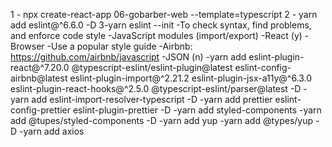 1 - npx create-react-app 06-gobarber-web --template=typescript
2 - yarn add eslint@^6.6.0 -D
3-yarn eslint --init
-To check syntax, find problems, and enforce code style
-JavaScript modules (import/export)
-React (y)
-Browser
-Use a popular style guide
-Airbnb: https://github.com/airbnb/javascript
-JSON (n)
-yarn add eslint-plugin-react@^7.20.0 @typescript-eslint/eslint-plugin@latest eslint-config-airbnb@latest eslint-plugin-import@^2.21.2 eslint-plugin-jsx-a11y@^6.3.0 eslint-plugin-react-hooks@^2.5.0 @typescript-eslint/parser@latest -D
-yarn add eslint-import-resolver-typescript -D
-yarn add prettier eslint-config-prettier eslint-plugin-prettier -D
-yarn add styled-components
-yarn add @tupes/styled-components -D
-yarn add yup
-yarn add @types/yup -D
-yarn add axios
